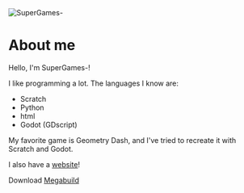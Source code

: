 <img src="https://raw.githubusercontent.com/SuperGames-D/supergames/index/SG-logo2.png" alt="SuperGames-" title="Logo">

# About me

Hello, I'm SuperGames-!

I like programming a lot. The languages I know are:

- Scratch
- Python
- html
- Godot (GDscript)

My favorite game is Geometry Dash, and I've tried to recreate it with Scratch and Godot.

I also have a [website](https://supergames-d.github.io)!

Download [Megabuild](https://supergames-d.github.io/megabuild/download.html)













